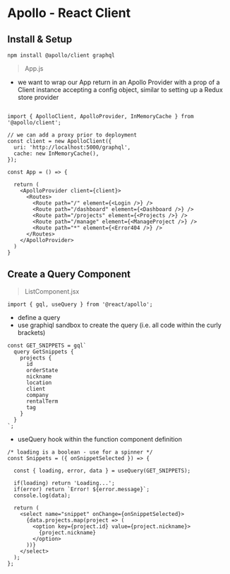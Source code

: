 # Apollo - React Client

## Install & Setup
```npm install @apollo/client graphql```


> App.js
- we want to wrap our App return in an Apollo Provider with a prop of a Client instance accepting a config object, similar to setting up a Redux store provider

```

import { ApolloClient, ApolloProvider, InMemoryCache } from '@apollo/client';

// we can add a proxy prior to deployment
const client = new ApolloClient({
  uri: 'http://localhost:5000/graphql',
  cache: new InMemoryCache(),
});

const App = () => {
  
  return (  
    <ApolloProvider client={client}>
      <Routes>
        <Route path="/" element={<Login />} />
        <Route path="/dashboard" element={<Dashboard />} />
        <Route path="/projects" element={<Projects />} />
        <Route path="/manage" element={<ManageProject />} />
        <Route path="*" element={<Error404 />} />
      </Routes>
    </ApolloProvider>
  )
}

```

## Create a Query Component
> ListComponent.jsx


```
import { gql, useQuery } from '@react/apollo';

```

- define a query
- use graphiql sandbox to create the query (i.e. all code within the curly brackets)

```
const GET_SNIPPETS = gql`
  query GetSnippets {
    projects {
      id
      orderState
      nickname
      location
      client
      company
      rentalTerm
      tag
    }
  }
`;
```

- useQuery hook within the function component definition

```
/* loading is a boolean - use for a spinner */
const Snippets = ({ onSnippetSelected }) => {
  
  const { loading, error, data } = useQuery(GET_SNIPPETS);

  if(loading) return 'Loading...';
  if(error) return `Error! ${error.message}`;
  console.log(data);

  return (
    <select name="snippet" onChange={onSnippetSelected}>
      {data.projects.map(project => (
        <option key={project.id} value={project.nickname}>
          {project.nickname}
        </option>
      ))}
    </select>
  );
};
```